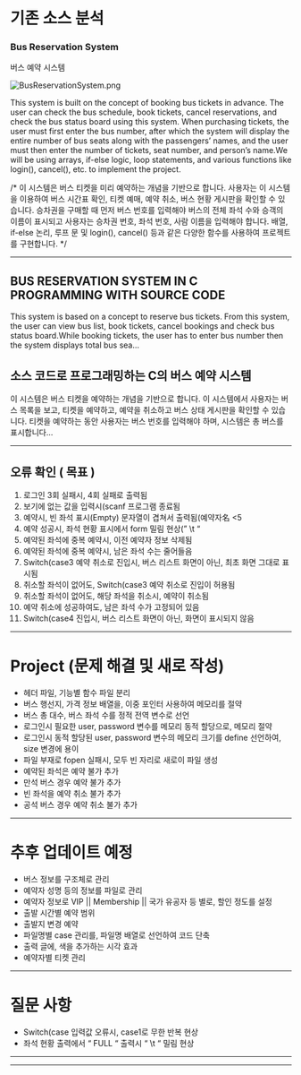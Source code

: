 # **기존 소스 분석**

### Bus Reservation System

버스 예약 시스템

![BusReservationSystem.png](https://www.interviewbit.com/blog/wp-content/uploads/2021/12/Bus-Ticketing-768x466.png)

This system is built on the concept of booking bus tickets in advance. The user can check the bus schedule, book tickets, cancel reservations, and check the bus status board using this system. When purchasing tickets, the user must first enter the bus number, after which the system will display the entire number of bus seats along with the passengers’ names, and the user must then enter the number of tickets, seat number, and person’s name.We will be using arrays, if-else logic, loop statements, and various functions like login(), cancel(), etc. to implement the project.

/*
이 시스템은 버스 티켓을 미리 예약하는 개념을 기반으로 합니다. 사용자는 이 시스템을 이용하여 버스 시간표 확인, 티켓 예매, 예약 취소, 버스 현황 게시판을 확인할 수 있습니다. 승차권을 구매할 때 먼저 버스 번호를 입력해야 버스의 전체 좌석 수와 승객의 이름이 표시되고 사용자는 승차권 번호, 좌석 번호, 사람 이름을 입력해야 합니다. 배열, if-else 논리, 루프 문 및 login(), cancel() 등과 같은 다양한 함수를 사용하여 프로젝트를 구현합니다.
*/

---

## **BUS RESERVATION SYSTEM IN C PROGRAMMING WITH SOURCE CODE**

This system is based on a concept to reserve bus tickets. From this system, the user can view bus list, book tickets, cancel bookings and check bus status board.While booking tickets, the user has to enter bus number then the system displays total bus sea...

## ****소스 코드로 프로그래밍하는 C의 버스 예약 시스템****

이 시스템은 버스 티켓을 예약하는 개념을 기반으로 합니다. 이 시스템에서 사용자는 버스 목록을 보고, 티켓을 예약하고, 예약을 취소하고 버스 상태 게시판을 확인할 수 있습니다. 티켓을 예약하는 동안 사용자는 버스 번호를 입력해야 하며, 시스템은 총 버스를 표시합니다...

---

## 오류 확인 ( 목표 )

1. 로그인 3회 실패시, 4회 실패로 출력됨
2. 보기에 없는 값을 입력시(scanf 프로그램 종료됨
3. 예약시, 빈 좌석 표시(Empty) 문자열이 겹쳐서 출력됨(예약자名 <5
4. 예약 성공시, 좌석 현황 표시에서 form 밀림 현상(” \t “
5. 예약된 좌석에 중복 예약시, 이전 예약자 정보 삭제됨
6. 예약된 좌석에 중복 예약시, 남은 좌석 수는 줄어들음
7. Switch(case3 예약 취소로 진입시, 버스 리스트 화면이 아닌, 최초 화면 그대로 표시됨
8. 취소할 좌석이 없어도, Switch(case3 예약 취소로 진입이 허용됨
9. 취소할 좌석이 없어도, 해당 좌석을 취소시, 예약이 취소됨
10. 예약 취소에 성공하여도, 남은 좌석 수가 고정되어 있음
11. Switch(case4 진입시, 버스 리스트 화면이 아닌, 화면이 표시되지 않음

---

# Project (문제 해결 및 새로 작성)

- 헤더 파일, 기능별 함수 파일 분리
- 버스 행선지, 가격 정보 배열을, 이중 포인터 사용하여 메모리를 절약
- 버스 총 대수, 버스 좌석 수를 정적 전역 변수로 선언
- 로그인시 필요한 user, password 변수를 메모리 동적 할당으로, 메모리 절약
- 로그인시 동적 할당된 user, password 변수의 메모리 크기를 define 선언하여, size 변경에 용이
- 파일 부재로 fopen 실패시, 모두 빈 자리로 새로이 파일 생성
- 예약된 좌석은 예약 불가 추가
- 만석 버스 경우 예약 불가 추가
- 빈 좌석을 예약 취소 불가 추가
- 공석 버스 경우 예약 취소 불가 추가

---

# 추후 업데이트 예정

- 버스 정보를 구조체로 관리
- 예약자 성명 등의 정보를 파일로 관리
- 예약자 정보로 VIP || Membership || 국가 유공자 등 별로, 할인 정도를 설정
- 출발 시간별 예약 범위
- 출발지 변경 예약
- 파일명별 case 관리를, 파일명 배열로 선언하여 코드 단축
- 출력 글에, 색을 추가하는 시각 효과
- 예약자별 티켓 관리

---

# 질문 사항

- Switch(case 입력값 오류시, case1로 무한 반복 현상
- 좌석 현황 출력에서 “ FULL “ 출력시 “ \t “ 밀림 현상

---


---

